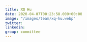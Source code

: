 ```yaml
---
title: XQ Hu
date: 2020-04-07T00:23:58.000+00:00
image: "/images/team/xq-hu.webp"
twitter: 
linkedin: 
group: committee
---
```

